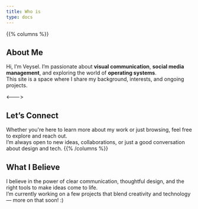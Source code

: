 ```yaml
---
title: Who is
type: docs
---
```


{{% columns %}}
## About Me

Hi, I’m Veysel. I’m passionate about **visual communication**, **social media management**, and exploring the world of **operating systems**.  
This site is a space where I share my background, interests, and ongoing projects.

<--->

## Let’s Connect

Whether you're here to learn more about my work or just browsing, feel free to explore and reach out.  
I’m always open to new ideas, collaborations, or just a good conversation about design and tech.
{{% /columns %}}


## What I Believe

I believe in the power of clear communication, thoughtful design, and the right tools to make ideas come to life.  
I’m currently working on a few projects that blend creativity and technology — more on that soon! :)

